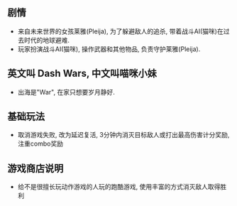 
## 剧情
- 来自未来世界的女孩莱雅(Pleija), 为了躲避敌人的追杀, 带着战斗AI(猫咪)在过去时代的地球避难.
- 玩家扮演战斗AI(猫咪), 操作武器和其他物品, 负责守护莱雅(Pleija).

## 英文叫 Dash Wars, 中文叫喵咪小妹
- 出海是"War", 在家只想要岁月静好.

## 基础玩法
- 取消游戏失败, 改为延迟复活, 3分钟内消灭目标敌人或打出最高伤害计分奖励, 注重combo奖励

## 游戏商店说明
- 给不是很擅长玩动作游戏的人玩的跑酷游戏, 使用丰富的方式消灭敌人取得胜利